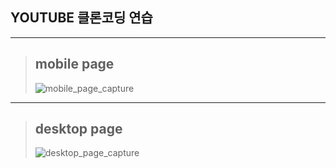 <!-- Heading -->
## YOUTUBE 클론코딩 연습

___

> ## mobile page
> ![mobile_page_capture](https://user-images.githubusercontent.com/73879003/128587517-55f5a74d-724c-47e6-a072-65fcc3f460fa.png)

___

> ## desktop page
> ![desktop_page_capture](https://user-images.githubusercontent.com/73879003/128587518-1e5937d9-c813-4fe3-97c1-5b1d6d9f2a84.png)
